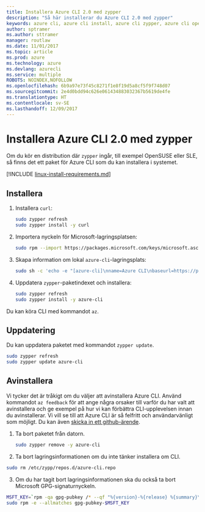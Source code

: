 ```yaml
---
title: Installera Azure CLI 2.0 med zypper
description: "Så här installerar du Azure CLI 2.0 med zypper"
keywords: azure cli, azure cli install, azure cli zypper, azure cli opensuse, azure cli sle
author: sptramer
ms.author: sttramer
manager: routlaw
ms.date: 11/01/2017
ms.topic: article
ms.prod: azure
ms.technology: azure
ms.devlang: azurecli
ms.service: multiple
ROBOTS: NOINDEX,NOFOLLOW
ms.openlocfilehash: 6b9a97e73f45c8271f1e8f19d5a8cf5f9f748d07
ms.sourcegitcommit: 2e4d0bdd94c626e061434883032367b5619de4fe
ms.translationtype: HT
ms.contentlocale: sv-SE
ms.lasthandoff: 12/09/2017
---
```

# <a name="install-azure-cli-20-with-zypper"></a>Installera Azure CLI 2.0 med zypper

Om du kör en distribution där `zypper` ingår, till exempel OpenSUSE eller SLE, så finns det ett paket för Azure CLI som du kan installera i systemet.

[!INCLUDE [linux-install-requirements.md](includes/linux-install-requirements.md)]

## <a name="install"></a>Installera

1. Installera `curl`:

   ```bash
   sudo zypper refresh
   sudo zypper install -y curl
   ```

2. Importera nyckeln för Microsoft-lagringsplatsen:

   ```bash
   sudo rpm --import https://packages.microsoft.com/keys/microsoft.asc
   ```

3. Skapa information om lokal `azure-cli`-lagringsplats:

   ```bash
   sudo sh -c 'echo -e "[azure-cli]\nname=Azure CLI\nbaseurl=https://packages.microsoft.com/yumrepos/azure-cli\nenabled=1\ntype=rpm-md\ngpgcheck=1\ngpgkey=https://packages.microsoft.com/keys/microsoft.asc" > /etc/zypp/repos.d/azure-cli.repo'
   ```

4. Uppdatera `zypper`-paketindexet och installera:

   ```bash
   sudo zypper refresh
   sudo zypper install -y azure-cli
   ```

Du kan köra CLI med kommandot `az`.

## <a name="update"></a>Uppdatering

Du kan uppdatera paketet med kommandot `zypper update`.

```bash
sudo zypper refresh
sudo zypper update azure-cli
```

## <a name="uninstall"></a>Avinstallera

Vi tycker det är tråkigt om du väljer att avinstallera Azure CLI. Använd kommandot `az feedback` för att ange några orsaker till varför du har valt att avinstallera och ge exempel på hur vi kan förbättra CLI-upplevelsen innan du avinstallerar. Vi vill se till att Azure CLI är så felfritt och användarvänligt som möjligt. Du kan även [skicka in ett github-ärende](https://github.com/Azure/azure-cli/issues).

1. Ta bort paketet från datorn.

    ```bash
    sudo zypper remove -y azure-cli
    ```

2. Ta bort lagringsinformationen om du inte tänker installera om CLI.

  ```bash
  sudo rm /etc/zypp/repos.d/azure-cli.repo
  ```

3. Om du har tagit bort lagringsinformationen ska du också ta bort Microsoft GPG-signaturnyckeln.

  ```bash
  MSFT_KEY=`rpm -qa gpg-pubkey /* --qf "%{version}-%{release} %{summary}\n" | grep Microsoft | awk '{print $1}'`
  sudo rpm -e --allmatches gpg-pubkey-$MSFT_KEY
  ```

